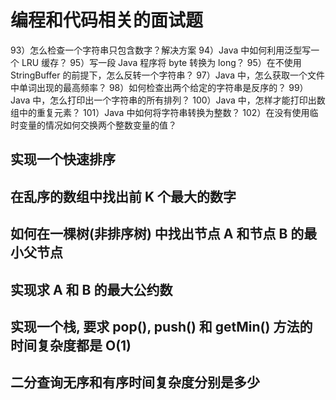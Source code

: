 # 编程和代码相关的面试题

93）怎么检查一个字符串只包含数字？解决方案 
94）Java 中如何利用泛型写一个 LRU 缓存？ 
95）写一段 Java 程序将 byte 转换为 long？ 
95）在不使用 StringBuffer 的前提下，怎么反转一个字符串？ 
97）Java 中，怎么获取一个文件中单词出现的最高频率？ 
98）如何检查出两个给定的字符串是反序的？ 
99）Java 中，怎么打印出一个字符串的所有排列？ 
100）Java 中，怎样才能打印出数组中的重复元素？ 
101）Java 中如何将字符串转换为整数？ 
102）在没有使用临时变量的情况如何交换两个整数变量的值？ 

## 实现一个快速排序

## 在乱序的数组中找出前 K 个最大的数字

## 如何在一棵树(非排序树) 中找出节点 A 和节点 B 的最小父节点

## 实现求 A 和 B 的最大公约数

## 实现一个栈, 要求 pop(), push() 和 getMin() 方法的时间复杂度都是 O(1)

## 二分查询无序和有序时间复杂度分别是多少